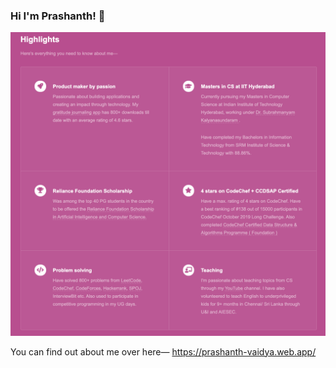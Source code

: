### Hi I'm Prashanth! 🤠

<!--
**thecodearrow/thecodearrow** is a ✨ _special_ ✨ repository because its `README.md` (this file) appears on your GitHub profile.

Here are some ideas to get you started:

- 🔭 I’m currently working on ...
- 🌱 I’m currently learning ...
- 👯 I’m looking to collaborate on ...
- 🤔 I’m looking for help with ...
- 💬 Ask me about ...
- 📫 How to reach me: ...
- 😄 Pronouns: ...
- ⚡ Fun fact: ...
-->

![About Me](https://github.com/thecodearrow/thecodearrow/blob/master/about.png)

You can find out about me over here— https://prashanth-vaidya.web.app/
